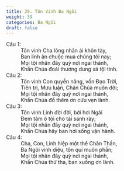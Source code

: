 ```yaml
---
title: 39. Tôn Vinh Ba Ngôi
weight: 39
categories: Ba Ngôi
draft: false
---
```

<dl><dt>Câu 1:</dt><dd data-verse="1">Tôn vinh Cha lòng nhân ái khôn tày, <br/>Ban linh ân chuộc mua chúng tôi nay; <br/>Mọi tội nhân đây quỳ nơi ngai thánh, <br/>Khẩn Chúa đoái thương dung xá tội tình. </dd><dt>Câu 2:</dt><dd data-verse="2">Tôn vinh Con quyền năng, vốn Đạo Trời, <br/>Tiên tri, Mưu luận, Chân Chúa muôn đời; <br/>Mọi tội nhân đây quỳ nơi ngai thánh, <br/>Khẩn Chúa đổ thêm ơn cứu vẹn lành. </dd><dt>Câu 3:</dt><dd data-verse="3">Tôn vinh Linh đời đời, bởi hơi Ngài <br/>Đem tâm ô tội cho tái sanh rày; <br/>Mọi tội nhân đây quỳ nơi ngai thánh, <br/>Khẩn Chúa hãy ban hơi sống vận hành. </dd><dt>Câu 4:</dt><dd data-verse="4">Cha, Con, Linh hiệp một thể Chân Thần, <br/>Ba Ngôi vinh diệu, tôn quí muôn phần; <br/>Mọi tội nhân đây quỳ nơi ngai thánh, <br/>Khẩn Chúa thứ tha, ban xuống ơn lành. </dd></dl>